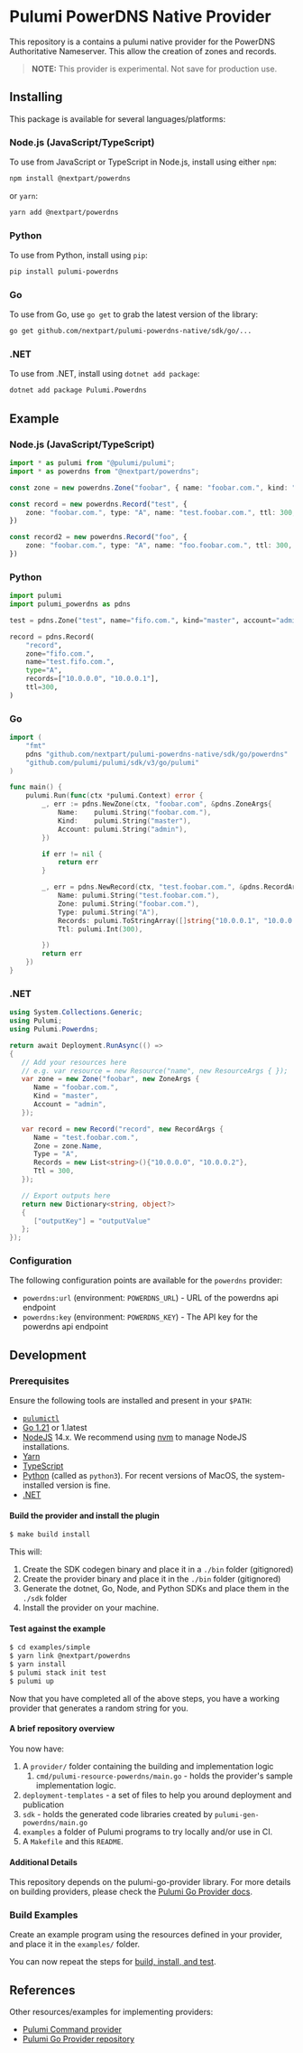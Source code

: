 # Pulumi PowerDNS Native Provider

This repository is a contains a pulumi native provider for the PowerDNS Authoritative Nameserver. This allow the creation of zones and records.

> **NOTE:** This provider is experimental. Not save for production use.

## Installing

This package is available for several languages/platforms:

### Node.js (JavaScript/TypeScript)

To use from JavaScript or TypeScript in Node.js, install using either `npm`:

```bash
npm install @nextpart/powerdns
```

or `yarn`:

```bash
yarn add @nextpart/powerdns
```

### Python

To use from Python, install using `pip`:

```bash
pip install pulumi-powerdns
```

### Go

To use from Go, use `go get` to grab the latest version of the library:

```bash
go get github.com/nextpart/pulumi-powerdns-native/sdk/go/...
```

### .NET

To use from .NET, install using `dotnet add package`:

```bash
dotnet add package Pulumi.Powerdns
```

## Example

### Node.js (JavaScript/TypeScript)

```typescript
import * as pulumi from "@pulumi/pulumi";
import * as powerdns from "@nextpart/powerdns";

const zone = new powerdns.Zone("foobar", { name: "foobar.com.", kind: "master", account: "admin"});

const record = new powerdns.Record("test", { 
    zone: "foobar.com.", type: "A", name: "test.foobar.com.", ttl: 300, records : ["10.0.0.1", "10.0.0.2", "10.0.0.3", "10.0.0.4"]
})

const record2 = new powerdns.Record("foo", { 
    zone: "foobar.com.", type: "A", name: "foo.foobar.com.", ttl: 300, records : ["10.0.0.1", "10.0.0.3", "10.0.0.4"]
})
```
 
### Python

```python
import pulumi
import pulumi_powerdns as pdns

test = pdns.Zone("test", name="fifo.com.", kind="master", account="admin")

record = pdns.Record(
    "record",
    zone="fifo.com.",
    name="test.fifo.com.",
    type="A",
    records=["10.0.0.0", "10.0.0.1"],
    ttl=300,
)
```

### Go

```go
import (
	"fmt"
	pdns "github.com/nextpart/pulumi-powerdns-native/sdk/go/powerdns"
	"github.com/pulumi/pulumi/sdk/v3/go/pulumi"
)

func main() {
	pulumi.Run(func(ctx *pulumi.Context) error {
        _, err := pdns.NewZone(ctx, "foobar.com", &pdns.ZoneArgs{
            Name:    pulumi.String("foobar.com."),
            Kind:    pulumi.String("master"),
            Account: pulumi.String("admin"),
        })

        if err != nil {
            return err
        }

		_, err = pdns.NewRecord(ctx, "test.foobar.com.", &pdns.RecordArgs{
			Name: pulumi.String("test.foobar.com."),
			Zone: pulumi.String("foobar.com."),
			Type: pulumi.String("A"),
			Records: pulumi.ToStringArray([]string{"10.0.0.1", "10.0.0.2", "10.0.3.0"}),
			Ttl: pulumi.Int(300),

		})
		return err
	})
}
```

### .NET

```csharp
using System.Collections.Generic;
using Pulumi;
using Pulumi.Powerdns;

return await Deployment.RunAsync(() =>
{
   // Add your resources here
   // e.g. var resource = new Resource("name", new ResourceArgs { });
   var zone = new Zone("foobar", new ZoneArgs {
      Name = "foobar.com.",
      Kind = "master",
      Account = "admin",
   });

   var record = new Record("record", new RecordArgs {
      Name = "test.foobar.com.",
      Zone = zone.Name,
      Type = "A",
      Records = new List<string>(){"10.0.0.0", "10.0.0.2"},
      Ttl = 300,
   });

   // Export outputs here
   return new Dictionary<string, object?>
   {
      ["outputKey"] = "outputValue"
   };
});
```

### Configuration

The following configuration points are available for the `powerdns` provider:
* `powerdns:url` (environment: `POWERDNS_URL`) - URL of the powerdns api endpoint
* `powerdns:key` (environment: `POWERDNS_KEY`) - The API key for the powerdns api endpoint

## Development
### Prerequisites

Ensure the following tools are installed and present in your `$PATH`:

* [`pulumictl`](https://github.com/pulumi/pulumictl#installation)
* [Go 1.21](https://golang.org/dl/) or 1.latest
* [NodeJS](https://nodejs.org/en/) 14.x.  We recommend using [nvm](https://github.com/nvm-sh/nvm) to manage NodeJS installations.
* [Yarn](https://yarnpkg.com/)
* [TypeScript](https://www.typescriptlang.org/)
* [Python](https://www.python.org/downloads/) (called as `python3`).  For recent versions of MacOS, the system-installed version is fine.
* [.NET](https://dotnet.microsoft.com/download)

#### Build the provider and install the plugin

   ```bash
   $ make build install
   ```
   
This will:

1. Create the SDK codegen binary and place it in a `./bin` folder (gitignored)
2. Create the provider binary and place it in the `./bin` folder (gitignored)
3. Generate the dotnet, Go, Node, and Python SDKs and place them in the `./sdk` folder
4. Install the provider on your machine.

#### Test against the example
   
```bash
$ cd examples/simple
$ yarn link @nextpart/powerdns
$ yarn install
$ pulumi stack init test
$ pulumi up
```

Now that you have completed all of the above steps, you have a working provider that generates a random string for you.

#### A brief repository overview

You now have:

1. A `provider/` folder containing the building and implementation logic
    1. `cmd/pulumi-resource-powerdns/main.go` - holds the provider's sample implementation logic.
2. `deployment-templates` - a set of files to help you around deployment and publication
3. `sdk` - holds the generated code libraries created by `pulumi-gen-powerdns/main.go`
4. `examples` a folder of Pulumi programs to try locally and/or use in CI.
5. A `Makefile` and this `README`.

#### Additional Details

This repository depends on the pulumi-go-provider library. For more details on building providers, please check
the [Pulumi Go Provider docs](https://github.com/pulumi/pulumi-go-provider).

### Build Examples

Create an example program using the resources defined in your provider, and place it in the `examples/` folder.

You can now repeat the steps for [build, install, and test](#test-against-the-example).

## References

Other resources/examples for implementing providers:
* [Pulumi Command provider](https://github.com/pulumi/pulumi-command/blob/master/provider/pkg/provider/provider.go)
* [Pulumi Go Provider repository](https://github.com/pulumi/pulumi-go-provider)
